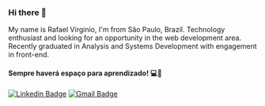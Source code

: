 ### Hi there 👋

My name is Rafael Virginio, I'm from São Paulo, Brazil. Technology enthusiast and looking for an opportunity in the web development area. Recently graduated in Analysis and Systems Development with engagement in front-end.


#### Sempre haverá espaço para aprendizado! 💻💭

[![Linkedin Badge](https://img.shields.io/badge/-Rafael%20Virginio-6611cc?style=flat-square&logo=Linkedin&logoColor=white&link=https://www.linkedin.com/in/rafael-virg%C3%ADnio-da-silva-288a8468/)](https://www.linkedin.com/in/rafael-virg%C3%ADnio-da-silva-288a8468/) 
[![Gmail Badge](https://img.shields.io/badge/-rafael5845@gmail.com-6611cc?style=flat-square&logo=Gmail&logoColor=white&link=mailto:rafael5845@gmail.com)](mailto:rafael5845@gmail.com)

